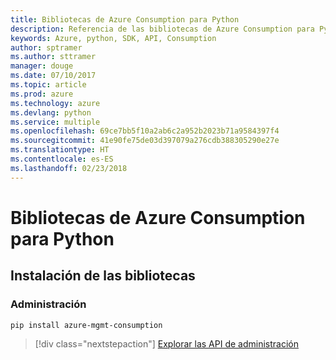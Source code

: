 ```yaml
---
title: Bibliotecas de Azure Consumption para Python
description: Referencia de las bibliotecas de Azure Consumption para Python
keywords: Azure, python, SDK, API, Consumption
author: sptramer
ms.author: sttramer
manager: douge
ms.date: 07/10/2017
ms.topic: article
ms.prod: azure
ms.technology: azure
ms.devlang: python
ms.service: multiple
ms.openlocfilehash: 69ce7bb5f10a2ab6c2a952b2023b71a9584397f4
ms.sourcegitcommit: 41e90fe75de03d397079a276cdb388305290e27e
ms.translationtype: HT
ms.contentlocale: es-ES
ms.lasthandoff: 02/23/2018
---
```

# <a name="azure-consumption-libraries-for-python"></a>Bibliotecas de Azure Consumption para Python

## <a name="install-the-libraries"></a>Instalación de las bibliotecas


### <a name="management"></a>Administración

```bash
pip install azure-mgmt-consumption
```
> [!div class="nextstepaction"]
> [Explorar las API de administración](/python/api/overview/azure/consumption/management)